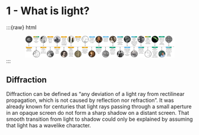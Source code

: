 # 1 - What is light?

:::{raw} html
<div style="overflow-x:auto; width:100%; text-align:center;">
  <img src="../figures/history.png"
       style="width:80%; max-height:400px; display:block; margin:0 auto;">
</div>
:::


Diffraction
---
Diffraction can be defined as “any deviation of a light ray from rectilinear propagation, which is not caused by reflection nor refraction”.
It was already known for centuries that light rays passing through a small aperture in an opaque screen do not form a sharp shadow on a distant screen. That smooth transition from light to shadow could only be explained by assuming that light has a wavelike character.
